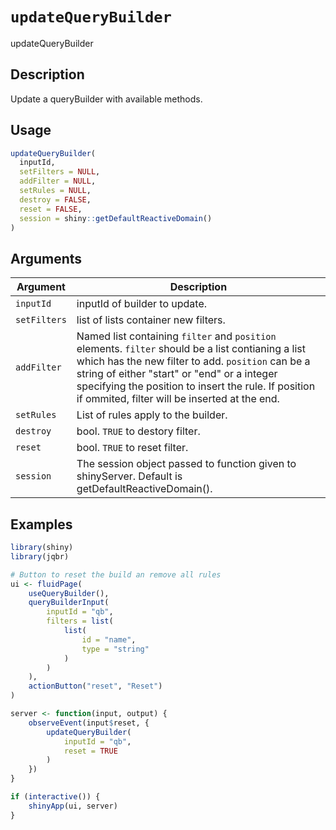# `updateQueryBuilder`

updateQueryBuilder


## Description

Update a queryBuilder with available methods.


## Usage

```r
updateQueryBuilder(
  inputId,
  setFilters = NULL,
  addFilter = NULL,
  setRules = NULL,
  destroy = FALSE,
  reset = FALSE,
  session = shiny::getDefaultReactiveDomain()
)
```


## Arguments

Argument      |Description
------------- |----------------
`inputId`     |     inputId of builder to update.
`setFilters`     |     list of lists container new filters.
`addFilter`     |     Named list containing `filter` and `position` elements. `filter` should be a list contianing a list which has the new filter to add. `position` can be a string of either "start" or "end" or a integer specifying the position to insert the rule. If position if ommited, filter will be inserted at the end.
`setRules`     |     List of rules apply to the builder.
`destroy`     |     bool. `TRUE` to destory filter.
`reset`     |     bool. `TRUE` to reset filter.
`session`     |     The session object passed to function given to shinyServer. Default is getDefaultReactiveDomain().


## Examples

```r
library(shiny)
library(jqbr)

# Button to reset the build an remove all rules
ui <- fluidPage(
    useQueryBuilder(),
    queryBuilderInput(
        inputId = "qb",
        filters = list(
            list(
                id = "name",
                type = "string"
            )
        )
    ),
    actionButton("reset", "Reset")
)

server <- function(input, output) {
    observeEvent(input$reset, {
        updateQueryBuilder(
            inputId = "qb",
            reset = TRUE
        )
    })
}

if (interactive()) {
    shinyApp(ui, server)
}
```